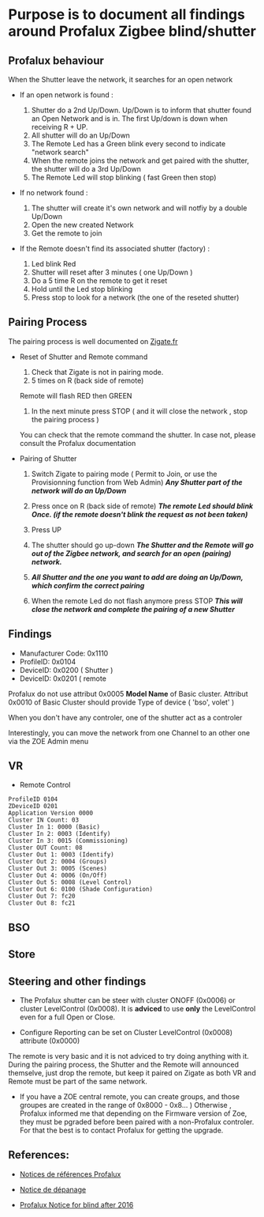 # Purpose is to document all findings around Profalux Zigbee blind/shutter

## Profalux behaviour

When the Shutter leave the network, it searches for an open network


* If an open network is found :
  1. Shutter do a 2nd Up/Down. Up/Down is to inform that shutter found an Open Network and is in. The first Up/down is down when receiving R + UP.
  1. All shutter will do an Up/Down
  1. The Remote Led has a Green blink every second to indicate "network search"
  1. When the remote joins the network and get paired with the shutter, the shutter will do a 3rd Up/Down
  1. The Remote Led will stop blinking ( fast Green then stop)

* If no network found :
  1. The shutter will create it's own network and will notfiy by a double Up/Down
  1. Open the new created Network
  1. Get the remote to join

* If the Remote doesn't find its associated shutter (factory) :
  1. Led blink Red
  1. Shutter will reset after 3 minutes ( one Up/Down )
  1. Do a 5 time R on the remote to get it reset
  1. Hold until the Led stop blinking
  1. Press stop to look for a network (the one of the reseted shutter)

   
   
## Pairing Process

The pairing process is well documented on [Zigate.fr]( https://zigate.fr/2018/02/03/association-des-volets-profalux-a-la-zigate/ )

* Reset of Shutter and Remote command

   1. Check that Zigate is not in pairing mode.
   1. 5 times on R (back side of remote)
   
   Remote will flash RED then GREEN
   
   1. In the next minute press STOP ( and it will close the network , stop the pairing process )
   
   You can check that the remote command the shutter. In case not, please consult the Profalux documentation
   
* Pairing of Shutter
   1. Switch Zigate to pairing mode ( Permit to Join, or use the Provisionning function from Web Admin)
      ___Any Shutter part of the network will do an Up/Down___
      
   1. Press once on R (back side of remote)
      ___The remote Led should blink Once. (if the remote doesn't blink the request as not been taken)___
      
   1. Press UP
   
   1. The shutter should go up-down
      ___The Shutter and the Remote will go out of the Zigbee network, and search for an open (pairing) network.___
      
   1. ___All Shutter and the one you want to add are doing an Up/Down, which confirm the correct pairing___
   
   1. When the remote Led do not flash anymore press STOP
      ___This will close the network and complete the pairing of a new Shutter___
      

## Findings

* Manufacturer Code: 0x1110
* ProfileID: 0x0104
* DeviceID: 0x0200 ( Shutter )
* DeviceID: 0x0201 ( remote 

Profalux do not use attribut 0x0005 __Model Name__ of Basic cluster.
Attribut 0x0010 of Basic Cluster should provide Type of device ( 'bso', volet' )


When you don't have any controler, one of the shutter act as a controler

Interestingly, you can move the network from one Channel to an other one via the ZOE Admin menu

## VR

* Remote Control

```
ProfileID 0104
ZDeviceID 0201
Application Version 0000
Cluster IN Count: 03
Cluster In 1: 0000 (Basic)
Cluster In 2: 0003 (Identify)
Cluster In 3: 0015 (Commissioning)
Cluster OUT Count: 08
Cluster Out 1: 0003 (Identify)
Cluster Out 2: 0004 (Groups)
Cluster Out 3: 0005 (Scenes)
Cluster Out 4: 0006 (On/Off)
Cluster Out 5: 0008 (Level Control)
Cluster Out 6: 0100 (Shade Configuration)
Cluster Out 7: fc20
Cluster Out 8: fc21

```

## BSO


## Store


## Steering and other findings

* The Profalux shutter can be steer with cluster ONOFF (0x0006) or cluster LevelControl (0x0008). It is __adviced__ to use __only__ the LevelControl even for a full Open or Close.

* Configure Reporting can be set on Cluster LevelControl (0x0008) attribute (0x0000)

The remote is very basic and it is not adviced to try doing anything with it. During the pairing process, the Shutter and the Remote will announced themselve, just drop the remote, but keep it paired on Zigate as both VR and Remote must be part of the same network.

* If you have a ZOE central remote, you can create groups, and those groupes are created in the range of 0x8000 - 0x8... ) Otherwise , Profalux informed me that depending on the Firmware version of Zoe, they must be pgraded before been paired with a non-Profalux controler. For that the best is to contact Profalux for getting the upgrade.



## References:

* [Notices de références Profalux]( https://www.profalux-pro.com/telecommande/moteur-radio-profalux-zigbee-2/)
* [Notice de dépanage](https://www.profalux-pro.com/notice/mon-volet-roulant-ne-fonctionne-plus-ndep005-2/)

* [Profalux Notice for blind after 2016](http://www.profalux-pro.com/download/1.%20Notices,%20Plans,%20Technique/1.%20Volets%20roulants/3.%20Moteurs%20Commandes%20et%20Accessoires/1.%20Moteur/Moteur%20Profalux%20Zigbee/Notice%20SAV%20moteur%20et%20telecommande%20Profalux%20Zigbee.%20A%20partir%20de%20Juillet%202016-NSAV029.pdf)


